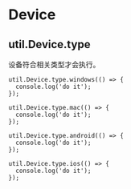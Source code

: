 # Device

## util.Device.type

设备符合相关类型才会执行。

    util.Device.type.windows(() => {
      console.log('do it');
    });

    util.Device.type.mac(() => {
      console.log('do it');
    });

    util.Device.type.android(() => {
      console.log('do it');
    });

    util.Device.type.ios(() => {
      console.log('do it');
    });
